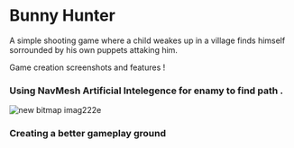 # Bunny Hunter

A simple shooting game where a child weakes up in a village finds himself sorrounded by his own puppets attaking him.

Game creation screenshots and features ! 

### Using NavMesh Artificial Intelegence for enamy to find path .
![new bitmap imag222e](https://user-images.githubusercontent.com/41207912/43982260-f4575700-9d16-11e8-971b-6412a46cca82.jpg)

### Creating a better gameplay ground


